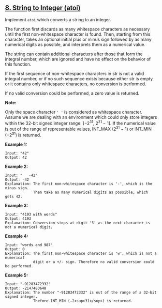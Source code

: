## [8. String to Integer (atoi)](https://leetcode.com/problems/string-to-integer-atoi/)

Implement `atoi` which converts a string to an integer.

The function first discards as many whitespace characters as necessary until the first non-whitespace character is found. Then, starting from this character, takes an optional initial plus or minus sign followed by as many numerical digits as possible, and interprets them as a numerical value.

The string can contain additional characters after those that form the integral number, which are ignored and have no effect on the behavior of this function.

If the first sequence of non-whitespace characters in str is not a valid integral number, or if no such sequence exists because either str is empty or it contains only whitespace characters, no conversion is performed.

If no valid conversion could be performed, a zero value is returned.

**Note:**

Only the space character `' '` is considered as whitespace character.
Assume we are dealing with an environment which could only store integers within the 32-bit signed integer range: [−2<sup>31</sup>,  2<sup>31</sup> − 1]. If the numerical value is out of the range of representable values, INT_MAX (2<sup>31</sup> − 1) or INT_MIN (−2<sup>31</sup>) is returned.

**Example 1:**

```$xslt
Input: "42"
Output: 42
```

**Example 2:**

```$xslt
Input: "   -42"
Output: -42
Explanation: The first non-whitespace character is '-', which is the minus sign.
             Then take as many numerical digits as possible, which gets 42.
```

**Example 3:**

```$xslt
Input: "4193 with words"
Output: 4193
Explanation: Conversion stops at digit '3' as the next character is not a numerical digit.
```

**Example 4:**

```$xslt
Input: "words and 987"
Output: 0
Explanation: The first non-whitespace character is 'w', which is not a numerical 
             digit or a +/- sign. Therefore no valid conversion could be performed.
```

**Example 5:**

```$xslt
Input: "-91283472332"
Output: -2147483648
Explanation: The number "-91283472332" is out of the range of a 32-bit signed integer.
             Thefore INT_MIN (−2<sup>31</sup>) is returned.
```
